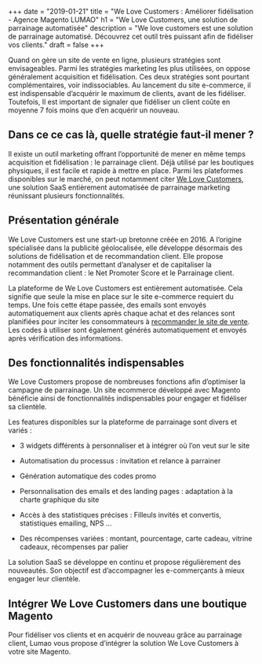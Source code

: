 +++
date = "2019-01-21"
title = "We Love Customers : Améliorer fidélisation - Agence Magento LUMAO"
h1 = "We Love Customers, une solution de parrainage automatisée"
description = "We love customers est une solution de parrainage automatisé. Découvrez cet outil très puissant afin de fidéliser vos clients."
draft = false
+++

Quand on gère un site de vente en ligne, plusieurs stratégies sont envisageables. Parmi les stratégies marketing les plus utilisées, on oppose généralement acquisition et fidélisation. Ces deux stratégies sont pourtant complémentaires, voir indissociables. Au lancement du site e-commerce, il est indispensable d’acquérir le maximum de clients, avant de les fidéliser. Toutefois, Il est important de signaler que fidéliser un client coûte en moyenne 7 fois moins que d’en acquérir un nouveau.

## Dans ce ce cas là, quelle stratégie faut-il mener ? 

Il existe un outil marketing offrant l’opportunité de mener en même temps acquisition et fidélisation : le parrainage client. Déjà utilisé par les boutiques physiques, il est facile et rapide à mettre en place. Parmi les plateformes disponibles sur le marché, on peut notamment citer [We Love Customers](https://www.welovecustomers.fr/solutions/parrainage-client/), une solution SaaS entièrement automatisée de parrainage marketing réunissant plusieurs fonctionnalités.

## Présentation générale

We Love Customers est une start-up bretonne créée en 2016. A l’origine spécialisée dans la publicité géolocalisée, elle développe désormais des solutions de fidélisation et de recommandation client. Elle propose notamment des outils permettant d’analyser et de capitaliser la recommandation client : le Net Promoter Score et le Parrainage client.

La plateforme de We Love Customers est entièrement automatisée. Cela signifie que seule la mise en place sur le site e-commerce requiert du temps. Une fois cette étape passée, des emails sont envoyés automatiquement aux clients après chaque achat et des relances sont planifiées pour inciter les consommateurs à [recommander le site de vente](/ecommerce/cms/magento/recommandation/). Les codes à utiliser sont également générés automatiquement et envoyés après vérification des informations. 

## Des fonctionnalités indispensables

We Love Customers propose de nombreuses fonctions afin d’optimiser la campagne de parrainage. Un site ecommerce développé avec Magento bénéficie ainsi de fonctionnalités indispensables pour engager et fidéliser sa clientèle.

Les features disponibles sur la plateforme de parrainage sont divers et variés :

- 3 widgets différents à personnaliser et à intégrer où l’on veut sur le site

- Automatisation du processus : invitation et relance à parrainer

- Génération automatique des codes promo

- Personnalisation des emails et des landing pages : adaptation à la charte graphique du site

- Accès à des statistiques précises : Filleuls invités et convertis, statistiques emailing, NPS …

- Des récompenses variées : montant, pourcentage, carte cadeau, vitrine cadeaux, récompenses par palier

La solution SaaS se développe en continu et propose régulièrement des nouveautés. Son objectif est d’accompagner les e-commerçants à mieux engager leur clientèle.

## Intégrer We Love Customers dans une boutique Magento

Pour fidéliser vos clients et en acquérir de nouveau grâce au parrainage client, Lumao vous propose d’intégrer la solution We Love Customers à votre site Magento.
